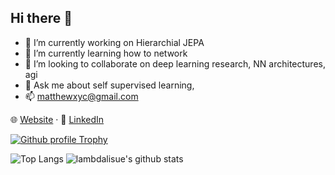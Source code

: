 ## Hi there 👋

- 🔭 I’m currently working on Hierarchial JEPA
- 🌱 I’m currently learning how to network
- 👯 I’m looking to collaborate on deep learning research, NN architectures, agi
- 💬 Ask me about self supervised learning, 
- 📫 matthewxyc@gmail.com

🌐 [Website](http://eisbetterthanpi.github.io/) · 👔 [LinkedIn](https://www.linkedin.com/in/eisbetterthanpi)

[![Github profile Trophy](https://github-profile-trophy.vercel.app/?username=eisbetterthanpi)](https://github.com/ryo-ma/github-profile-trophy)

![Top Langs](https://github-readme-stats.vercel.app/api/top-langs/?username=eisbetterthanpi)
![lambdalisue's github stats](https://github-readme-stats.vercel.app/api?username=eisbetterthanpi&show_icons=true&count_private=true&line_height=40)
